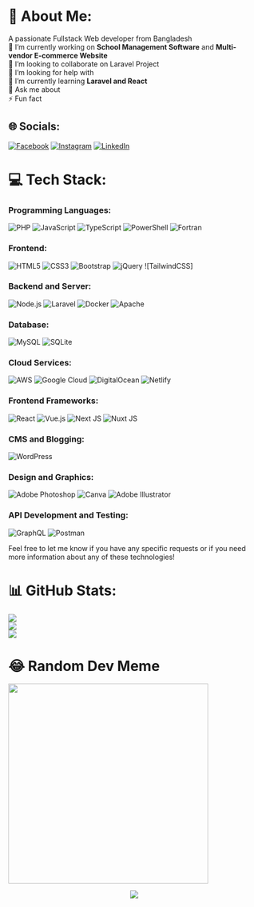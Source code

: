 # 💫 About Me:
A passionate Fullstack Web developer from Bangladesh<br>🔭 I’m currently working on **School Management Software** and **Multi-vendor E-commerce Website**<br>👯 I’m looking to collaborate on Laravel Project <br>🤝 I’m looking for help with <br>🌱 I’m currently learning **Laravel and React**<br>💬 Ask me about <br>⚡ Fun fact


## 🌐 Socials:
[![Facebook](https://img.shields.io/badge/Facebook-%231877F2.svg?logo=Facebook&logoColor=white)](https://facebook.com/mohiul.me) [![Instagram](https://img.shields.io/badge/Instagram-%23E4405F.svg?logo=Instagram&logoColor=white)](https://instagram.com/mohiul.me) [![LinkedIn](https://img.shields.io/badge/LinkedIn-%230077B5.svg?logo=linkedin&logoColor=white)](https://linkedin.com/in/mmanuri) 

# 💻 Tech Stack:

### Programming Languages:
![PHP](https://img.shields.io/badge/php-%23777BB4.svg?style=flat&logo=php&logoColor=white) ![JavaScript](https://img.shields.io/badge/javascript-%23323330.svg?style=flat&logo=javascript&logoColor=%23F7DF1E) ![TypeScript](https://img.shields.io/badge/typescript-%23007ACC.svg?style=flat&logo=typescript&logoColor=white) ![PowerShell](https://img.shields.io/badge/PowerShell-%235391FE.svg?style=flat&logo=powershell&logoColor=white) ![Fortran](https://img.shields.io/badge/Fortran-%23734F96.svg?style=flat&logo=fortran&logoColor=white)

### Frontend:
![HTML5](https://img.shields.io/badge/html5-%23E34F26.svg?style=flat&logo=html5&logoColor=white) ![CSS3](https://img.shields.io/badge/css3-%231572B6.svg?style=flat&logo=css3&logoColor=white) ![Bootstrap](https://img.shields.io/badge/bootstrap-%238511FA.svg?style=flat&logo=bootstrap&logoColor=white) ![jQuery](https://img.shields.io/badge/jquery-%230769AD.svg?style=flat&logo=jquery&logoColor=white) ![TailwindCSS]

### Backend and Server:
![Node.js](https://img.shields.io/badge/Node.js-%2343853D.svg?style=flat&logo=node.js&logoColor=white) ![Laravel](https://img.shields.io/badge/laravel-%23FF2D20.svg?style=flat&logo=laravel&logoColor=white) ![Docker](https://img.shields.io/badge/docker-%230db7ed.svg?style=flat&logo=docker&logoColor=white) ![Apache](https://img.shields.io/badge/apache-%23D42029.svg?style=flat&logo=apache&logoColor=white)

### Database:
![MySQL](https://img.shields.io/badge/mysql-%2300000f.svg?style=flat&logo=mysql&logoColor=white) ![SQLite](https://img.shields.io/badge/sqlite-%2307405e.svg?style=flat&logo=sqlite&logoColor=white)

### Cloud Services:
![AWS](https://img.shields.io/badge/AWS-%23FF9900.svg?style=flat&logo=amazon-aws&logoColor=white) ![Google Cloud](https://img.shields.io/badge/GoogleCloud-%234285F4.svg?style=flat&logo=google-cloud&logoColor=white) ![DigitalOcean](https://img.shields.io/badge/DigitalOcean-%230167ff.svg?style=flat&logo=digitalOcean&logoColor=white) ![Netlify](https://img.shields.io/badge/netlify-%23000000.svg?style=flat&logo=netlify&logoColor=#00C7B7)

### Frontend Frameworks:
![React](https://img.shields.io/badge/react-%2320232a.svg?style=flat&logo=react&logoColor=%2361DAFB) ![Vue.js](https://img.shields.io/badge/vue.js-%2335495e.svg?style=flat&logo=vuedotjs&logoColor=%234FC08D) ![Next JS](https://img.shields.io/badge/Next-black?style=flat&logo=next.js&logoColor=white) ![Nuxt JS](https://img.shields.io/badge/Nuxt-002E3B?style=flat&logo=nuxt.js&logoColor=#00DC82)

### CMS and Blogging:
 ![WordPress](https://img.shields.io/badge/WordPress-%23117AC9.svg?style=flat&logo=WordPress&logoColor=white)

### Design and Graphics:
![Adobe Photoshop](https://img.shields.io/badge/adobe%20photoshop-%2331A8FF.svg?style=flat&logo=adobe%20photoshop&logoColor=white) ![Canva](https://img.shields.io/badge/Canva-%2300C4CC.svg?style=flat&logo=Canva&logoColor=white) ![Adobe Illustrator](https://img.shields.io/badge/adobe%20illustrator-%23FF9A00.svg?style=flat&logo=adobe%20illustrator&logoColor=white)

### API Development and Testing:
![GraphQL](https://img.shields.io/badge/-GraphQL-E10098?style=flat&logo=graphql&logoColor=white) ![Postman](https://img.shields.io/badge/Postman-FF6C37?style=flat&logo=postman&logoColor=white)

Feel free to let me know if you have any specific requests or if you need more information about any of these technologies!
# 📊 GitHub Stats:
![](https://github-readme-stats.vercel.app/api?username=IamMohiul&theme=nightowl&hide_border=false&include_all_commits=false&count_private=false)<br/>
![](https://github-readme-streak-stats.herokuapp.com/?user=IamMohiul&theme=nightowl&hide_border=false)<br/>
![](https://github-readme-stats.vercel.app/api/top-langs/?username=IamMohiul&theme=nightowl&hide_border=false&include_all_commits=false&count_private=false&layout=compact)

# 😂 Random Dev Meme

<img src='https://randommeme-five.vercel.app/' style="height: 400px;"/>

<p align="center">
	<img src="https://raw.githubusercontent.com/catppuccin/catppuccin/main/assets/footers/gray0_ctp_on_line.svg?sanitize=true" />
</p>
<!-- Proudly created with GPRM ( https://gprm.itsvg.in ) -->
